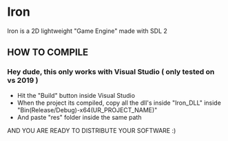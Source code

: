 # Iron
Iron is a 2D lightweight "Game Engine" made with SDL 2

## HOW TO COMPILE
### Hey dude, this only works with Visual Studio ( only tested on vs 2019 )
  - Hit the "Build" button inside Visual Studio
  - When the project its compiled, copy all the dll's inside "Iron_DLL" inside "Bin\(Release/Debug)-x64\(UR_PROJECT_NAME)\"
  - And paste "res" folder inside the same path

AND YOU ARE READY TO DISTRIBUTE YOUR SOFTWARE :)
